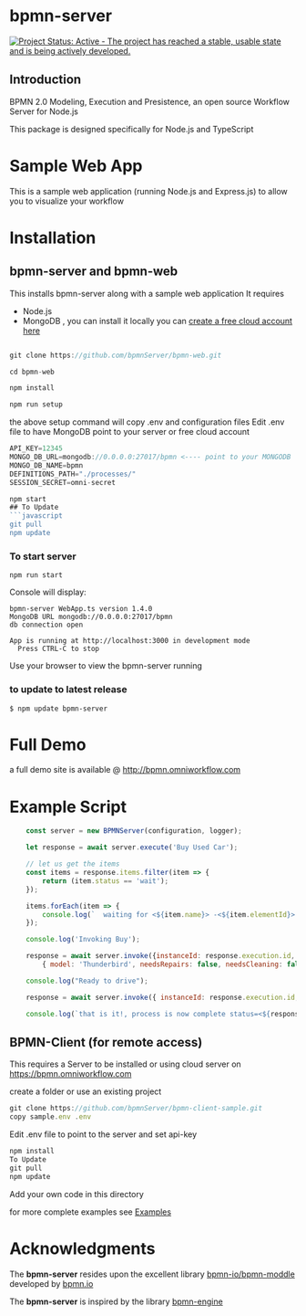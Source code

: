 bpmn-server
===========

[![Project Status: Active - The project has reached a stable, usable state and is being actively developed.](http://www.repostatus.org/badges/latest/active.svg)](http://www.repostatus.org/#active)

## Introduction
BPMN 2.0 Modeling, Execution and Presistence, an open source Workflow Server for Node.js 

This package is designed specifically for Node.js and TypeScript


# Sample Web App

This is a sample web application (running Node.js and Express.js) to allow you to visualize your workflow 

# Installation

## bpmn-server and bpmn-web
This installs bpmn-server along with a sample web application
It requires 
- Node.js 
- MongoDB , you can install it locally you can [create a free cloud account here](http://bit.ly/cyd-atlas)

```javascript

git clone https://github.com/bpmnServer/bpmn-web.git

cd bpmn-web

npm install

npm run setup
```
the above setup command will copy .env and configuration files
Edit .env file to have MongoDB point to your server or free cloud account

```javascript
API_KEY=12345
MONGO_DB_URL=mongodb://0.0.0.0:27017/bpmn <---- point to your MONGODB
MONGO_DB_NAME=bpmn
DEFINITIONS_PATH="./processes/"
SESSION_SECRET=omni-secret
```

```javascript
npm start
## To Update
```javascript
git pull
npm update

```
### To start server
```
npm run start
```
Console will display:
```text 
bpmn-server WebApp.ts version 1.4.0
MongoDB URL mongodb://0.0.0.0:27017/bpmn
db connection open

App is running at http://localhost:3000 in development mode
  Press CTRL-C to stop

```
Use your browser to view the bpmn-server running

### to update to latest release

```
$ npm update bpmn-server
```
# Full Demo

a full demo site is available @ http://bpmn.omniworkflow.com

# Example Script

```javascript
    const server = new BPMNServer(configuration, logger);

    let response = await server.execute('Buy Used Car');

    // let us get the items
    const items = response.items.filter(item => {
        return (item.status == 'wait');
    });

    items.forEach(item => {
        console.log(`  waiting for <${item.name}> -<${item.elementId}> id: <${item.id}> `);
    });

    console.log('Invoking Buy');

    response = await server.invoke({instanceId: response.execution.id, elementId: 'task_Buy' },
        { model: 'Thunderbird', needsRepairs: false, needsCleaning: false });

    console.log("Ready to drive");

    response = await server.invoke({ instanceId: response.execution.id, elementId: 'task_Drive' });

    console.log(`that is it!, process is now complete status=<${response.execution.status}>`)

```
## BPMN-Client (for remote access)

This requires a Server to be installed or using cloud server on https://bpmn.omniworkflow.com

create a folder or use an existing project
```js
git clone https://github.com/bpmnServer/bpmn-client-sample.git 
copy sample.env .env
```
Edit .env file to point to the server and set api-key 

```js
npm install
To Update
git pull
npm update
```

Add your own code in this directory


for more complete examples see [Examples](./docs/examples.md)

# Acknowledgments

The **bpmn-server** resides upon the excellent library [bpmn-io/bpmn-moddle](https://github.com/bpmn-io/bpmn-moddle) developed by [bpmn.io](http://bpmn.io/)

The **bpmn-server** is inspired by the library [bpmn-engine](https://github.com/paed01/bpmn-engine) 
